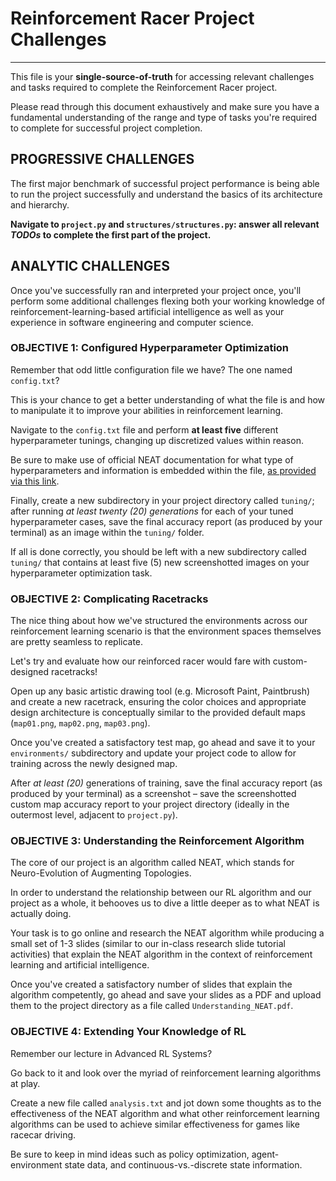 # Reinforcement Racer Project Challenges

---

This file is your **single-source-of-truth** for accessing relevant challenges and tasks required to complete the Reinforcement Racer project.

Please read through this document exhaustively and make sure you have a fundamental understanding of the range and type of tasks you're required to complete for successful project completion.

## PROGRESSIVE CHALLENGES

The first major benchmark of successful project performance is being able to run the project successfully and understand the basics of its architecture and hierarchy.

**Navigate to `project.py` and `structures/structures.py`: answer all relevant _TODOs_ to complete the first part of the project.**

## ANALYTIC CHALLENGES

Once you've successfully ran and interpreted your project once, you'll perform some additional challenges flexing both your working knowledge of reinforcement-learning-based artificial intelligence as well as your experience in software engineering and computer science.

### OBJECTIVE 1: Configured Hyperparameter Optimization

Remember that odd little configuration file we have? The one named `config.txt`?

This is your chance to get a better understanding of what the file is and how to manipulate it to improve your abilities in reinforcement learning.

Navigate to the `config.txt` file and perform **at least five** different hyperparameter tunings, changing up discretized values within reason.

Be sure to make use of official NEAT documentation for what type of hyperparameters and information is embedded within the file, [as provided via this link](https://neat-python.readthedocs.io/en/latest/config_file.html).

Finally, create a new subdirectory in your project directory called `tuning/`; after running _at least twenty (20) generations_ for each of your tuned hyperparameter cases, save the final accuracy report (as produced by your terminal) as an image within the `tuning/` folder.

If all is done correctly, you should be left with a new subdirectory called `tuning/` that contains at least five (5) new screenshotted images on your hyperparameter optimization task.

### OBJECTIVE 2: Complicating Racetracks

The nice thing about how we've structured the environments across our reinforcement learning scenario is that the environment spaces themselves are pretty seamless to replicate.

Let's try and evaluate how our reinforced racer would fare with custom-designed racetracks!

Open up any basic artistic drawing tool (e.g. Microsoft Paint, Paintbrush) and create a new racetrack, ensuring the color choices and appropriate design architecture is conceptually similar to the provided default maps (`map01.png`, `map02.png`, `map03.png`).

Once you've created a satisfactory test map, go ahead and save it to your `environments/` subdirectory and update your project code to allow for training across the newly designed map.

After _at least (20)_ generations of training, save the final accuracy report (as produced by your terminal) as a screenshot – save the screenshotted custom map accuracy report to your project directory (ideally in the outermost level, adjacent to `project.py`).

### OBJECTIVE 3: Understanding the Reinforcement Algorithm

The core of our project is an algorithm called NEAT, which stands for Neuro-Evolution of Augmenting Topologies.

In order to understand the relationship between our RL algorithm and our project as a whole, it behooves us to dive a little deeper as to what NEAT is actually doing.

Your task is to go online and research the NEAT algorithm while producing a small set of 1-3 slides (similar to our in-class research slide tutorial activities) that explain the NEAT algorithm in the context of reinforcement learning and artificial intelligence.

Once you've created a satisfactory number of slides that explain the algorithm competently, go ahead and save your slides as a PDF and upload them to the project directory as a file called `Understanding_NEAT.pdf`.

### OBJECTIVE 4: Extending Your Knowledge of RL

Remember our lecture in Advanced RL Systems?

Go back to it and look over the myriad of reinforcement learning algorithms at play.

Create a new file called `analysis.txt` and jot down some thoughts as to the effectiveness of the NEAT algorithm and what other reinforcement learning algorithms can be used to achieve similar effectiveness for games like racecar driving.

Be sure to keep in mind ideas such as policy optimization, agent-environment state data, and continuous-vs.-discrete state information.
